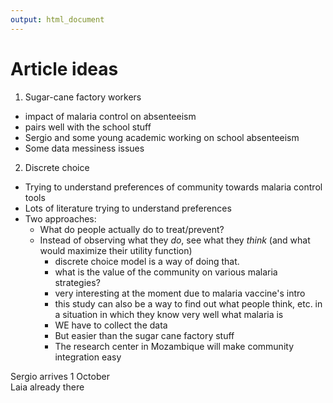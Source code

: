 ```yaml
---
output: html_document
---
```

# Article ideas

1. Sugar-cane factory workers 
* impact of malaria control on absenteeism
* pairs well with the school stuff  
* Sergio and some young academic working on school absenteeism  
* Some data messiness issues  

2. Discrete choice
* Trying to understand preferences of community towards malaria control tools
* Lots of literature trying to understand preferences
* Two approaches:
  * What do people actually do to treat/prevent?
  * Instead of observing what they _do_, see what they _think_ (and what would maximize their utility function)
    * discrete choice model is a way of doing that.
    * what is the value of the community on various malaria strategies?
    * very interesting at the moment due to malaria vaccine's intro
    * this study can also be a way to find out what people think, etc. in a situation in which they know very well what malaria is
    * WE have to collect the data
    * But easier than the sugar cane factory stuff
    * The research center in Mozambique will make community integration easy

Sergio arrives 1 October  
Laia already there

